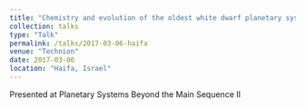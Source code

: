 ```yaml
---
title: "Chemistry and evolution of the oldest white dwarf planetary systems"
collection: talks
type: "Talk"
permalink: /talks/2017-03-06-haifa
venue: "Technion"
date: 2017-03-06
location: "Haifa, Israel"
---
```


Presented at Planetary Systems Beyond the Main Sequence II
